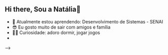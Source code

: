 ## Hi there, Sou a Natália👋


- 🌱 Atualmente estou aprendendo: Desenvolvimento de Sistemas - SENAI
- 😎 Eu gosto muito de sair com amigos e família
- 😶‍🌫️ Curiosidade: adoro dormir, jogar jogos
- 

-->
